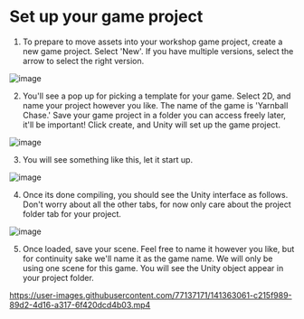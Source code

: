# Set up your game project

1. To prepare to move assets into your workshop game project, create a new game project. Select 'New'. If you have multiple versions, select the arrow to select the right version.

![image](https://user-images.githubusercontent.com/77137171/141345849-0ac6d85f-1f5e-4828-8288-50fa2829543c.png)

2. You'll see a pop up for picking a template for your game. Select 2D, and name your project however you like. The name of the game is 'Yarnball Chase.' Save your game project in a folder you can access freely later, it'll be important! Click create, and Unity will set up the game project.

![image](https://user-images.githubusercontent.com/77137171/141369323-da2d85a5-62f9-4f6a-ab57-8d7ef545a37b.png)

3. You will see something like this, let it start up.

![image](https://user-images.githubusercontent.com/77137171/141346134-82d84c5e-6b42-471c-8de4-6946663543f9.png)

4. Once its done compiling, you should see the Unity interface as follows. Don't worry about all the other tabs, for now only care about the project folder tab for your project.

![image](https://user-images.githubusercontent.com/77137171/141361140-beccb472-67ec-4bb0-9db8-edfcb4e877b0.png)

5. Once loaded, save your scene. Feel free to name it however you like, but for continuity sake we'll name it as the game name. We will only be using one scene for this game. You will see the Unity object appear in your project folder.

https://user-images.githubusercontent.com/77137171/141363061-c215f989-89d2-4d16-a317-6f420dcd4b03.mp4



